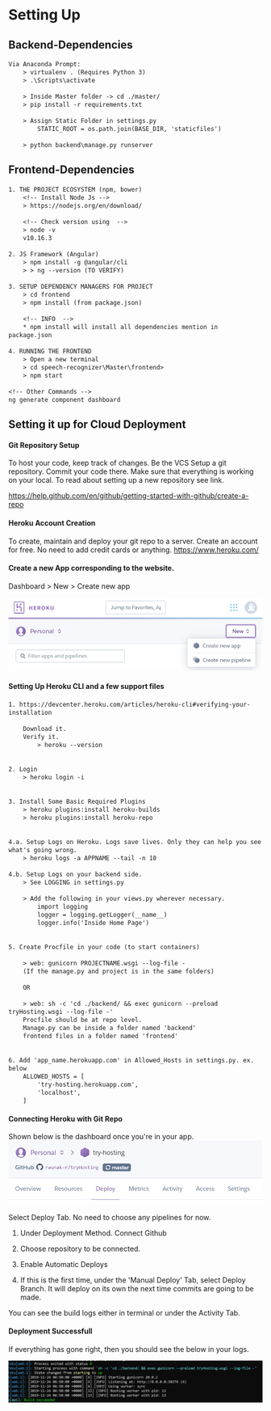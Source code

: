 # Setting Up

## Backend-Dependencies
```
Via Anaconda Prompt:
	> virtualenv . (Requires Python 3)
	> .\Scripts\activate

	> Inside Master folder -> cd ./master/
	> pip install -r requirements.txt
	
	> Assign Static Folder in settings.py
		STATIC_ROOT = os.path.join(BASE_DIR, 'staticfiles')

	> python backend\manage.py runserver

```

## Frontend-Dependencies
```
1. THE PROJECT ECOSYSTEM (npm, bower)
	<!-- Install Node Js -->
	> https://nodejs.org/en/download/

	<!-- Check version using  -->
	> node -v
	v10.16.3

2. JS Framework (Angular)
	> npm install -g @angular/cli
	> > ng --version (TO VERIFY)

3. SETUP DEPENDENCY MANAGERS FOR PROJECT
	> cd frontend
	> npm install (from package.json)

	<!-- INFO  -->
	* npm install will install all dependencies mention in package.json

4. RUNNING THE FRONTEND
	> Open a new terminal
	> cd speech-recognizer\Master\frontend>
	> npm start

<!-- Other Commands -->
ng generate component dashboard
```	

## Setting it up for Cloud Deployment

#### Git Repository Setup
To host your code, keep track of changes. Be the VCS
Setup a git repository. Commit your code there. Make sure that everything is working on your local. To read about setting up a new repository see link.

https://help.github.com/en/github/getting-started-with-github/create-a-repo


#### Heroku Account Creation
To create, maintain and deploy your git repo to a server.
Create an account for free. No need to add credit cards or anything.
https://www.heroku.com/


#### Create a new App corresponding to the website.
Dashboard > New > Create new app

![Heroku New App Page](documentations/images/heroku_start_new_app.png?raw=true "Heroku New App Page")


#### Setting Up Heroku CLI and a few support files
```
1. https://devcenter.heroku.com/articles/heroku-cli#verifying-your-installation

	Download it.
	Verify it.
		> heroku --version


2. Login
	> heroku login -i


3. Install Some Basic Required Plugins
	> heroku plugins:install heroku-builds
	> heroku plugins:install heroku-repo


4.a. Setup Logs on Heroku. Logs save lives. Only they can help you see what's going wrong.
	> heroku logs -a APPNAME --tail -n 10

4.b. Setup Logs on your backend side.
	> See LOGGING in settings.py
	
	> Add the following in your views.py wherever necessary.
		import logging
		logger = logging.getLogger(__name__)
		logger.info('Inside Home Page')


5. Create Procfile in your code (to start containers)

	> web: gunicorn PROJECTNAME.wsgi --log-file -
	(If the manage.py and project is in the same folders)
	
	OR

	> web: sh -c 'cd ./backend/ && exec gunicorn --preload tryHosting.wsgi --log-file -'
	Procfile should be at repo level.
	Manage.py can be inside a folder named 'backend'
	frontend files in a folder named 'frontend'


6. Add 'app_name.herokuapp.com' in Allowed_Hosts in settings.py. ex. below
	ALLOWED_HOSTS = [
	    'try-hosting.herokuapp.com',
	    'localhost',
	]

```


#### Connecting Heroku with Git Repo
Shown below is the dashboard once you're in your app.
![Dashboard](documentations/images/dashboard.png?raw=true "Dashboard")

Select Deploy Tab.
No need to choose any pipelines for now.
1. Under Deployment Method. Connect Github
2. Choose repository to be connected.
3. Enable Automatic Deploys

4. If this is the first time, under the 'Manual Deploy' Tab, select Deploy Branch. It will deploy on its own the next time commits are going to be made.

You can see the build logs either in terminal or under the Activity Tab.


#### Deployment Successfull
If everything has gone right, then you should see the below in your logs.

![Successfull](documentations/images/build_success.png?raw=true "Successfull")